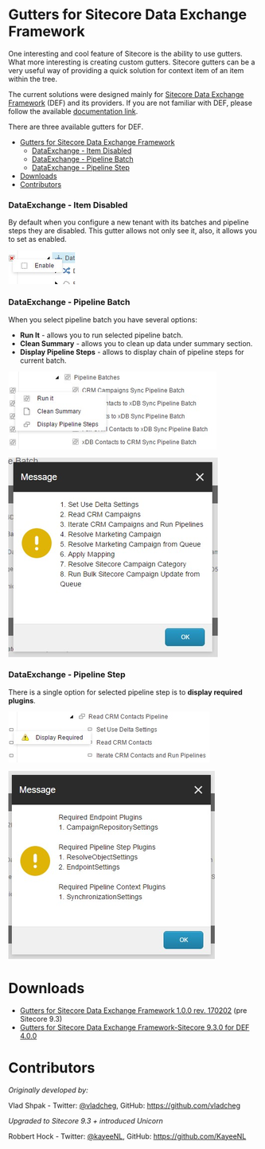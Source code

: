 # Gutters for Sitecore Data Exchange Framework

One interesting and cool feature of Sitecore is the ability to use gutters. What more interesting is creating custom gutters. Sitecore gutters can be a very useful way of providing a quick solution for context item of an item within the tree.

The current solutions were designed mainly for [Sitecore Data Exchange Framework](https://dev.sitecore.net/Downloads/Data_Exchange_Framework.aspx) (DEF) and its providers. If you are not familiar with DEF, please follow the available [documentation link](http://integrationsdn.sitecore.net/DataExchangeFramework/v1.2/).

There are three available gutters for DEF.

- [Gutters for Sitecore Data Exchange Framework](#gutters-for-sitecore-data-exchange-framework)
    - [DataExchange - Item Disabled](#dataexchange---item-disabled)
    - [DataExchange - Pipeline Batch](#dataexchange---pipeline-batch)
    - [DataExchange - Pipeline Step](#dataexchange---pipeline-step)
- [Downloads](#downloads)
- [Contributors](#contributors)

### DataExchange - Item Disabled

By default when you configure a new tenant with its batches and pipeline steps they are disabled. This gutter allows not only see it, also, it allows you to set as enabled.

![Gutter Item Disabled](./source/images/gutter-enable.jpg)

### DataExchange - Pipeline Batch

When you select pipeline batch you have several options:

- **Run It** - allows you to run selected pipeline batch.
- **Clean Summary** - allows you to clean up data under summary section.
- **Display Pipeline Steps** - allows to display chain of pipeline steps for current batch.

![Gutter Pipeline Batch](./source/images/gutter-pipeline-batch.jpg)

![Command Pipeline Batch](./source/images/command-show-pipeline-steps.jpg)

### DataExchange - Pipeline Step

There is a single option for selected pipeline step is to **display required plugins**.

![Gutter Pipeline Step](./source/images/gutter-pipeline-step.jpg)

![Command Required Plugins](./source/images/command-required.jpg)

# Downloads

- [Gutters for Sitecore Data Exchange Framework 1.0.0 rev. 170202](source/packages/Gutters%20for%20Sitecore%20Data&20Exchange%20Framework%201.0.0%20rev.%20170202.zip) (pre Sitecore 9.3)
- [Gutters for Sitecore Data Exchange Framework-Sitecore 9.3.0 for DEF 4.0.0](source/packages/Gutters%20for%20Sitecore%20Data%20Exchange%20Framework-Sitecore%209.3.0%20for%20DEF%204.0.0.zip)

# Contributors

_Originally developed by:_

Vlad Shpak - Twitter: [@vladcheg](https://twitter.com/vladcheg), GitHub: https://github.com/vladcheg

_Upgraded to Sitecore 9.3 + introduced Unicorn_

Robbert Hock - Twitter: [@kayeeNL](https://twitter.com/kayeenl), GitHub: https://github.com/KayeeNL
